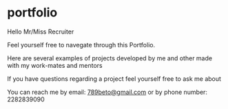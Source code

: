 # portfolio

Hello Mr/Miss Recruiter

Feel yourself free to navegate through this Portfolio. 

Here are several examples of projects developed by me and other made with my work-mates and mentors

If you have questions regarding a project feel yourself free to ask me about 

You can reach me by email: 789beto@gmail.com or by phone number: 2282839090
